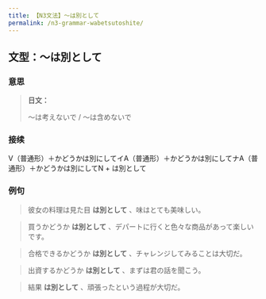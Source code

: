 ```yaml
---
title: 【N3文法】〜は別として
permalink: /n3-grammar-wabetsutoshite/
---
```


## 文型：〜は別として

### 意思

> **日文：**
> 
> 〜は考えないで / 〜は含めないで


### 接续

V（普通形）＋かどうかは別にしてイA（普通形）＋かどうかは別にしてナA（普通形）＋かどうかは別にしてN + は別として

### 例句

> 彼女の料理は見た目 **は別として** 、味はとても美味しい。

> 買うかどうか **は別として** 、デパートに行くと色々な商品があって楽しいです。

> 合格できるかどうか **は別として** 、チャレンジしてみることは大切だ。

> 出資するかどうか **は別として** 、まずは君の話を聞こう。

> 結果 **は別として** 、頑張ったという過程が大切だ。

